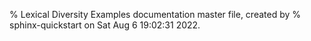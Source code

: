 % Lexical Diversity Examples documentation master file, created by
% sphinx-quickstart on Sat Aug  6 19:02:31 2022.

```{include} ../README.md
```